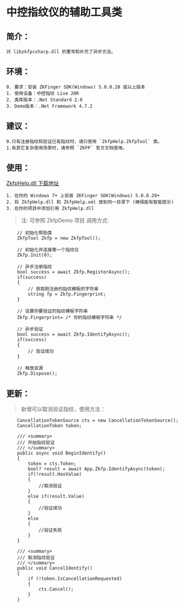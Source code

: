 # 中控指纹仪的辅助工具类

## 简介：
	对 libzkfpcsharp.dll 的重写和补充了异步方法。
## 环境：
    0. 要求：安装 ZKFinger SDK(Windows) 5.0.0.20 或以上版本
	1. 使用设备：中控指纹 Live 20R
    2. 类库版本：.Net Standard 2.0
    3. Demo版本：.Net Framework 4.7.2
## 建议：
    0.只有注册指纹和验证已有指纹时，请只使用 `ZkfpHelp.ZkfpTool` 类。
    1.有其它复杂使用场景时，请参照 `ZKFP` 官方文档使用。
## 使用：
[ZkfpHelp.dll 下载地址](https://github.com/View12138/ZkfpHelp/releases)  
    
    1. 在你的 Windows 7+ 上安装 ZKFinger SDK(Windows) 5.0.0.20+
    2. 将 ZkfpHelp.dll 和 ZkfpHelp.xml 放到同一目录下 (确保能有智能提示) 
    3. 在你的项目中添加引用 ZkfpHelp.dll
> 注: 可参照 ZkfpDemo 项目
    调用方式:
```
    // 初始化帮助类
    ZkfpTool Zkfp = new ZkfpTool();

    // 初始化并连接第一个指纹仪
    Zkfp.Init(0);

    // 异步注册指纹
    bool success = await Zkfp.RegisterAsync();
    if(success)
    {
        // 获取刚注册的指纹模板的字符串
        string fp = Zkfp.Fingerprint;
    }

    // 设置你要验证的指纹模板字符串
    Zkfp.Fingerprint= /* 你的指纹模板字符串 */
    
    // 异步验证
    bool success = await Zkfp.IdentifyAsync();
    if(success)
    {
        // 验证成功
    }

    // 释放资源
    Zkfp.Dispose();
```
## 更新：
> 新增可以取消验证指纹，使用方法：
```
    CancellationTokenSource cts = new CancellationTokenSource();
    CancellationToken token;

    /// <summary>
    /// 开始指纹验证
    /// </summary>
    public async void BeginIdentify()
    {
        token = cts.Token;
        bool? result = await App.Zkfp.IdentifyAsync(token);
        if(!result.HasValue)
        {
            //取消验证
        }
        else if(result.Value)
        {
            //验证成功
        }
        else
        {
            //验证失败
        }
    }

    /// <summary>
    /// 取消指纹验证
    /// </summary>
    public void CancelIdentify()
    {
        if (!token.IsCancellationRequested)
        {
            cts.Cancel();
        }
    }

```
